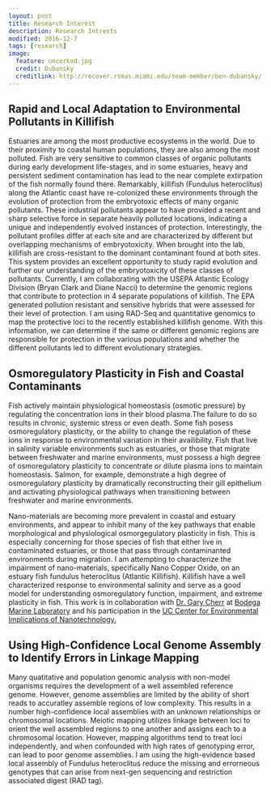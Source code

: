 ```yaml
---
layout: post
title: Research Interest 
description: Research Intrests 
modified: 2016-12-7
tags: [research]
image:
  feature: uncorked.jpg
  credit: Dubansky
  creditlink: http://recover.rsmas.miami.edu/team-member/ben-dubansky/
---
```

**Rapid and Local Adaptation to Environmental Pollutants in Killifish**  
---
Estuaries are among the most productive ecosystems in the world. Due to their proximity to coastal human populations, they are also among the most polluted. Fish are very sensitive to common classes of organic pollutants during early development life-stages, and in some estuaries, heavy and persistent sediment contamination has lead to the near complete extirpation of the fish normally found there. Remarkably, killifish (Fundulus heteroclitus) along the Atlantic coast have re-colonized these environments through the evolution of protection from the embryotoxic effects of many organic pollutants. These industrial pollutants appear to have provided a recent and sharp selective force in separate heavily polluted locations, indicating a unique and independently evolved instances of protection. Interestingly, the pollutant profiles differ at each site and are characterized by different but overlapping mechanisms of embryotoxicity. When brought into the lab, killifish are cross-resistant to the dominant contaminant found at both sites. This system provides an excellent opportunity to study rapid evolution and further our understanding of the embryotoxicity of these classes of pollutants. Currently, I am collaborating with the USEPA Atlantic Ecology Division (Bryan Clark and Diane Nacci) to determine the genomic regions that contribute to protection in 4 separate populations of killifish. The EPA generated pollution resistant and sensitive hybrids that were assessed for their level of protection. I am using RAD-Seq and quantitative genomics to map the protective loci to the recently established killifish genome. With this information, we can determine if the same or different genomic regions are responsible for protection in the various populations and whether the different pollutants led to different evolutionary strategies.         

**Osmoregulatory Plasticity in Fish and Coastal Contaminants**
---
Fish actively maintain physiological homeostasis (osmotic pressure) by regulating the concentration ions in their blood plasma.The failure to do so results in chronic, systemic stress or even death. Some fish posess osmoregulatory plasticity, or the ability to change the regulation of these ions in response to environmental variation in their availibility. Fish that live in salinity variable environments such as estuaries, or those that migrate between freshwater and marine environments, must possess a high degree of osmoregulatory plasticity to concentrate or dilute plasma ions to maintain homeostasis. Salmon, for example, demonstrate a high degree of osmoregulatory plasticity by dramatically reconstructing their gill epithelium and activating physiological pathways when transitioning between freshwater and marine environments.  

Nano-materials are becoming more prevalent in coastal and estuary environments, and appear to inhibit many of the key pathways that enable morphological and physiological osmorgegulatory plasticity in fish. This is especially concerning for those species of fish that either live in contaminated estuaries, or those that pass through contaminanted environments during migration. I am attempting to characterize the impairment of nano-materials, specifically Nano Copper Oxide, on an estuary fish fundulus heteroclitus (Atlantic Killifish). Killifish have a well characterized response to environmental salinity and serve as a good model for understanding osmoregulatory function, impairment, and extreme plasticity in fish. This work is in collaboration with [Dr. Gary Cherr](http://bml.ucdavis.edu/research/faculty/gary-cherr/) at [Bodega Marine Laboratory](http://bml.ucdavis.edu/) and his participation in the [UC Center for Environmental Implications of Nanotechnology.](http://www.cein.ucla.edu/) 

**Using High-Confidence Local Genome Assembly to Identify Errors in Linkage Mapping**
---
Many quatitative and population genomic analysis with non-model organisms requires the development of a well assembled reference genome. However, genome assemblies are limited by the ability of short reads to accuratley assemble regions of low complexity. This results in a number high-confidence local assemblies with an unknown relationships or chromosomal locations. Meiotic mapping utilizes linkage between loci to orient the well assembled regions to one another and assigns each to a chromosomal location. However, mapping algorithms tend to treat loci independently, and when confounded with high rates of genotyping error, can lead to poor genome assemblies. I am using the high-evidence based local assembly of Fundulus heteroclitus reduce the missing and errorneous genotypes that can arise from next-gen sequencing and restriction associated digest (RAD tag). 


